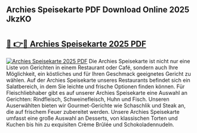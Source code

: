 ## Archies Speisekarte PDF Download Online 2025 JkzKO

# <h2><a href="http://gc6n50.nevu.top/?p=Archies+Speisekarte">🔗 👉🔴 Archies Speisekarte 2025 PDF</a></h2>

[![Archies Speisekarte 2025 PDF](https://i.imgur.com/dBaPXMq.png)](http://gc6n50.nevu.top/?p=Archies+Speisekarte)
Die Archies Speisekarte ist nicht nur eine Liste von Gerichten in einem Restaurant oder Café, sondern auch Ihre Möglichkeit, ein köstliches und für Ihren Geschmack geeignetes Gericht zu wählen. Auf der Archies Speisekarte unseres Restaurants befindet sich ein Salatbereich, in dem Sie leichte und frische Optionen finden können. Für Fleischliebhaber gibt es auf unserer Archies Speisekarte eine Auswahl an Gerichten: Rindfleisch, Schweinefleisch, Huhn und Fisch. Unseren Auserwählten bieten wir Gourmet-Gerichte wie Schaschlik und Steak an, die auf frischem Feuer zubereitet werden. Unsere Archies Speisekarte umfasst eine große Auswahl an Desserts, von klassischen Torten und Kuchen bis hin zu exquisiten Crème Brûlée und Schokoladennudeln.

